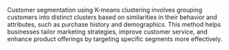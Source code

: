 Customer segmentation using K-means clustering involves grouping customers into distinct clusters based on similarities in their behavior and attributes, such as purchase history and demographics. This method helps businesses tailor marketing strategies, improve customer service, and enhance product offerings by targeting specific segments more effectively.
